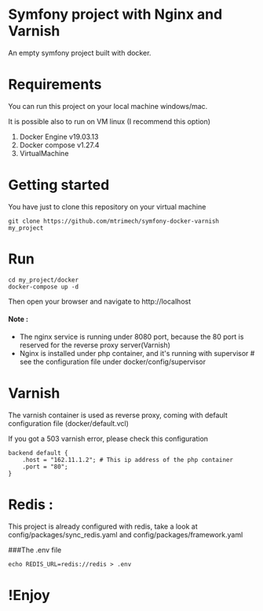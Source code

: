 # Symfony project with Nginx and Varnish

An empty symfony project built with docker.

# Requirements

You can run this project on your local machine windows/mac.

It is possible also to run on VM linux (I recommend this option)

1. Docker Engine v19.03.13
2. Docker compose v1.27.4
3. VirtualMachine

# Getting started
You have just to clone this repository on your virtual machine

    git clone https://github.com/mtrimech/symfony-docker-varnish my_project
    
# Run
    
    cd my_project/docker
    docker-compose up -d 

Then open your browser and navigate to http://localhost

#### Note : 
* The nginx service is running under 8080 port, because the 80 port is reserved for the reverse proxy server(Varnish)
* Nginx is installed under php container, and it's running with supervisor # see the configuration file under docker/config/supervisor

# Varnish
The varnish container is used as reverse proxy, coming with default configuration file (docker/default.vcl)

If you got a 503 varnish error, please check this configuration

    backend default {
        .host = "162.11.1.2"; # This ip address of the php container
        .port = "80";
    } 
    
# Redis :
    
This project is already configured with redis, take a look at config/packages/sync_redis.yaml and config/packages/framework.yaml

###The .env file

    echo REDIS_URL=redis://redis > .env


# !Enjoy
